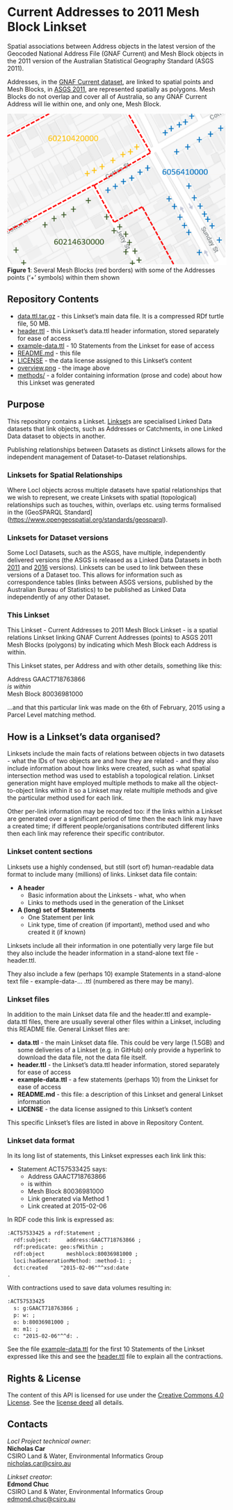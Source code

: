 # Current Addresses to 2011 Mesh Block Linkset
Spatial associations between Address objects in the latest version of the Geocoded National Address File (GNAF Current) and Mesh Block objects in the 2011 version of the Australian Statistical Geography Standard (ASGS 2011).

Addresses, in the [GNAF Current dataset](http://linked.data.gov.au/dataset/gnaf), are linked to spatial points and Mesh Blocks, in [ASGS 2011](http://linked.data.gov.au/dataset/asgs2011), are represented spatially as polygons. Mesh Blocks do not overlap and cover all of Australia, so any GNAF Current Address will lie within one, and only one, Mesh Block.

![](overview.png)  
**Figure 1**: Several Mesh Blocks (red borders) with some of the Addresses points (‘+’ symbols) within them shown


## Repository Contents  
* [data.ttl.tar.gz](data.ttl.tar.gz) - this Linkset’s main data file. It is a compressed RDf turtle file, 50 MB.
* [header.ttl](header.ttl) - this Linkset’s data.ttl header information, stored separately for ease of access
* [example-data.ttl](example-data.ttl) - 10 Statements from the Linkset for ease of access
* [README.md](README.md) - this file
* [LICENSE](LICENSE) - the data license assigned to this Linkset’s content
* [overview.png](overview.png) - the image above
* [methods/](methods/) - a folder containing information (prose and code) about how this Linkset was generated


## Purpose
This repository contains a Linkset. [Linkset](http://linked.data.gov.au/def/loci#Linkset)s are specialised Linked Data datasets that link objects, such as Addresses or Catchments, in one Linked Data dataset to objects in another.

Publishing relationships between Datasets as distinct Linksets allows for the independent management of Dataset-to-Dataset relationships.

### Linksets for Spatial Relationships
Where LocI objects across multiple datasets have spatial relationships that we wish to represent, we create Linksets with spatial (topological) relationships such as touches, within, overlaps etc. using terms formalised in the (GeoSPARQL Standard](https://www.opengeospatial.org/standards/geosparql).

### Linksets for Dataset versions
Some LocI Datasets, such as the ASGS, have multiple, independently delivered versions (the ASGS is released as a Linked Data Datasets in both [2011](http://linked.data.gov.au/dataset/asgs2011) and [2016](http://linked.data.gov.au/dataset/asgs2016) versions). Linksets can be used to link between these versions of a Dataset too. This allows for information such as correspondence tables (links between ASGS versions, published by the Australian Bureau of Statistics) to be published as Linked Data independently of any other Dataset.

### This Linkset
This Linkset - Current Addresses to 2011 Mesh Block Linkset - is a spatial relations Linkset linking GNAF Current Addresses (points) to ASGS 2011 Mesh Blocks (polygons) by indicating which Mesh Block each Address is within.

This Linkset states, per Address and with other details, something like this:

Address GAACT718763866  
*is within*  
Mesh Block 80036981000  

...and that this particular link was made on the 6th of February, 2015 using a Parcel Level matching method.


## How is a Linkset’s data organised?
Linksets include the main facts of relations between objects in two datasets - what the IDs of two objects are and how they are related - and they also include information about how links were created, such as what spatial intersection method was used to establish a topological relation. Linkset generation might have employed multiple methods to make all the object-to-object links within it so a Linkset may relate multiple methods and give the particular method used for each link.

Other per-link information may be recorded too: if the links within a Linkset are generated over a significant period of time then the each link may have a created time; if different people/organisations contributed different links then each link may reference their specific contributor.

### Linkset content sections
Linksets use a highly condensed, but still (sort of) human-readable data format to include many (millions) of links. Linkset data file contain:

* **A header**
  * Basic information about the Linksets - what, who when
  * Links to methods used in the generation of the Linkset
* **A (long) set of Statements**
  * One Statement per link
  * Link type, time of creation (if important), method used and who created it (if known)

Linksets include all their information in one potentially very large file but they also include the header information in a stand-alone text file - header.ttl.

They also include a few (perhaps 10) example Statements in a stand-alone text file - example-data-… .ttl (numbered as there may be many).

### Linkset files
In addition to the main Linkset data file and the header.ttl and example-data.ttl files, there are usually several other files within a Linkset, including this README file. General Linkset files are:

* **data.ttl** - the main Linkset data file. This could be very large (1.5GB) and some deliveries of a Linkset (e.g. in GitHub) only provide a hyperlink to download the data file, not the data file itself.
* **header.ttl** - the Linkset’s data.ttl header information, stored separately for ease of access
* **example-data.ttl** - a few statements (perhaps 10) from the Linkset for ease of access
* **README.md** - this file: a description of this Linkset and general Linkset information
* **LICENSE** - the data license assigned to this Linkset’s content

This specific Linkset’s files are listed in above in Repository Content.

### Linkset data format
In its long list of statements, this Linkset expresses each link link this:

* Statement ACT57533425 says:
  * Address GAACT718763866
  * is within
  * Mesh Block 80036981000
  * Link generated via Method 1
  * Link created at 2015-02-06

In RDF code  this link is expressed as:

```
:ACT57533425 a rdf:Statement ;
  rdf:subject:     address:GAACT718763866 ;
  rdf:predicate: geo:sfWithin ;
  rdf:object       meshblock:80036981000 ;
  loci:hadGenerationMethod: :method-1: ;
  dct:created    "2015-02-06"^^xsd:date
.
```

With contractions used to save data volumes resulting in:

```
:ACT57533425
  s: g:GAACT718763866 ;
  p: w: ;
  o: b:80036981000 ;
  m: m1: ;
  c: "2015-02-06"^^d: .
```

See the file [example-data.ttl](example-data.ttl) for the first 10 Statements of the Linkset expressed like this and see the [header.ttl](header.ttl) file to explain all the contractions.


## Rights & License
The content of this API is licensed for use under the [Creative Commons 4.0 License](https://creativecommons.org/licenses/by/4.0/). See the [license deed](LICENSE) all details.


## Contacts
*LocI Project technical owner*:  
**Nicholas Car**  
CSIRO Land & Water, Environmental Informatics Group  
<nicholas.car@csiro.au>  

*Linkset creator*:  
**Edmond Chuc**  
CSIRO Land & Water, Environmental Informatics Group  
<edmond.chuc@csiro.au>  
